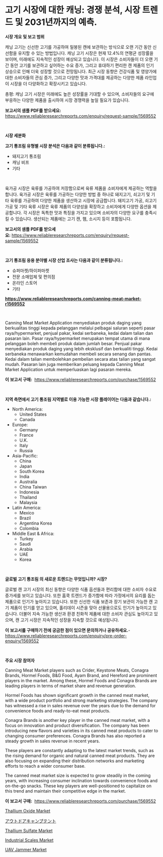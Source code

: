 <p><h1>고기 시장에 대한 캐닝: 경쟁 분석, 시장 트렌드 및 2031년까지의 예측.</h1></p><p><strong>시장 개요 및 보고 범위</strong></p>
<p><p>캐닝 고기는 신선한 고기를 가공하여  밀봉된 캔에 보관하는 방식으로 오랜 기간 동안 신선함을 유지할 수 있는 방법입니다. 캐닝 고기 시장은 현재 12.4%의 연평균 성장률을 보이며, 미래에도 지속적인 성장이 예상되고 있습니다. 이 시장은 소비자들이 더 오랜 기간 동안 고기를 보관하고 싶어하는 수요 증가, 그리고 휴대하기 편리한 캔 제품의 인기 상승으로 인해 더욱 성장할 것으로 전망됩니다. 최근 시장 동향은 건강식품 및 영양가에 대한 소비자들의 관심 증가, 그리고 다양한 맛과 가격대를 제공하는 다양한 제품 라인업이 시장을 더 다양화하고 확장시키고 있습니다.</p><p>총평: 캐닝 고기 시장은 미래에도 높은 성장률을 기대할 수 있으며, 소비자들의 요구에 부응하는 다양한 제품을 출시하여 시장 경쟁력을 높일 필요가 있습니다.</p></p>
<p><strong>보고서의 샘플 PDF를 받으세요:</strong> <a href="https://www.reliableresearchreports.com/enquiry/request-sample/1569552">https://www.reliableresearchreports.com/enquiry/request-sample/1569552</a></p>
<p>&nbsp;</p>
<p><strong>시장 세분화</strong></p>
<p><strong>고기 통조림 유형별 시장 분석은 다음과 같이 분류됩니다.:</strong></p>
<p><ul><li>돼지고기 통조림</li><li>캐닝 비프</li><li>기타</li></ul></p>
<p>&nbsp;</p>
<p><p>육가공 시장은 육류를 가공하여 저장함으로써 육류 제품을 소비자에게 제공하는 역할을 합니다. 육가공 시장은 육류를 가공하는 다양한 방법 중 하나로 돼지고기, 쇠고기 및 기타 육류를 가공하여 다양한 제품을 생산하고 시장에 공급합니다. 돼지고기 가공, 쇠고기 가공 및 기타 육류 시장은 육류 제품의 다양성을 확장하고 소비자에게 다양한 옵션을 제공합니다. 각 시장은 독특한 맛과 특징을 가지고 있으며 소비자의 다양한 요구를 충족시킬 수 있습니다. 생산되는 제품에는 고기 캔, 햄, 소시지 등이 포함됩니다.</p></p>
<p><strong>보고서의 샘플 PDF를 받으세요:</strong>&nbsp;<a href="https://www.reliableresearchreports.com/enquiry/request-sample/1569552">https://www.reliableresearchreports.com/enquiry/request-sample/1569552</a></p>
<p>&nbsp;</p>
<p><strong> 고기 통조림 응용 분야별 시장 산업 조사는 다음과 같이 분류됩니다.:</strong></p>
<p><ul><li>슈퍼마켓/하이퍼마켓</li><li>전문 소매업체 및 편의점</li><li>온라인 스토어</li><li>기타</li></ul></p>
<p><strong><a href="https://www.reliableresearchreports.com/canning-meat-market-r1569552">https://www.reliableresearchreports.com/canning-meat-market-r1569552</a></strong></p>
<p>&nbsp;</p>
<p><p>Canning Meat Market Application menyediakan produk daging yang berkualitas tinggi kepada pelanggan melalui pelbagai saluran seperti pasar raya/hypermarket, penjual pakar, kedai serbaneka, kedai dalam talian dan pasaran lain. Pasar raya/hypermarket merupakan tempat utama di mana pelanggan boleh membeli produk dalam jumlah besar. Penjual pakar menyediakan produk daging yang lebih eksklusif dan berkualiti tinggi. Kedai serbaneka menawarkan kemudahan membeli secara senang dan pantas. Kedai dalam talian membolehkan pembelian secara atas talian yang sangat mudah. Pasaran lain juga memberikan peluang kepada Canning Meat Market Application untuk memperluaskan lagi pasaran mereka.</p></p>
<p><strong>이 보고서 구매:</strong>&nbsp; <a href="https://www.reliableresearchreports.com/purchase/1569552">https://www.reliableresearchreports.com/purchase/1569552</a></p>
<p>&nbsp;</p>
<p><strong>지역 측면에서 고기 통조림 지역별로 이용 가능한 시장 플레이어는 다음과 같습니다.:</strong></p>
<p><ul>
    <li>
        North America:
        <ul>
            <li>United States</li>
            <li>Canada</li>
        </ul>
    </li>
    <li>
        Europe:
        <ul>
            <li>Germany</li>
            <li>France</li>
            <li>U.K.</li>
            <li>Italy</li>
            <li>Russia</li>
        </ul>
    </li>
    <li>
        Asia-Pacific:
        <ul>
            <li>China</li>
            <li>Japan</li>
            <li>South Korea</li>
            <li>India</li>
            <li>Australia</li>
            <li>China Taiwan</li>
            <li>Indonesia</li>
            <li>Thailand</li>
            <li>Malaysia</li>
        </ul>
    </li>
    <li>
        Latin America:
        <ul>
            <li>Mexico</li>
            <li>Brazil</li>
            <li>Argentina Korea</li>
            <li>Colombia</li>
        </ul>
    </li>
    <li>
        Middle East & Africa:
        <ul>
            <li>Turkey</li>
            <li>Saudi</li>
            <li>Arabia</li>
            <li>UAE</li>
            <li>Korea</li>
        </ul>
    </li>
    </ul></p>
<p>&nbsp;</p>
<p><strong>글로벌 고기 통조림 의 새로운 트렌드는 무엇입니까? 시장?</strong></p>
<p><p>글로벌 캔 고기 시장의 최신 동향은 다양한 식품 옵션들과 편리함에 대한 소비자 수요로 증가세를 보이고 있습니다. 또한 홈쿡 트렌드가 증가함에 따라 가정에서의 요리를 돕는 제품으로 인기가 높아지고 있습니다. 또한 신선한 식품 보존과 장기 보관이 가능한 캔 고기 제품이 인기를 얻고 있으며, 홀리데이 시즌을 맞아 선물용으로도 인기가 높아지고 있습니다. 더불어 지속 가능한 생산과 환경 친화적 제품에 대한 소비자 관심도 높아지고 있으며, 캔 고기 시장은 지속적인 성장을 지속할 것으로 예상됩니다.</p></p>
<p><strong>이 보고서를 구매하기 전에 궁금한 점이 있으면 문의하거나 공유하세요.</strong>- <a href="https://www.reliableresearchreports.com/enquiry/pre-order-enquiry/1569552">https://www.reliableresearchreports.com/enquiry/pre-order-enquiry/1569552</a></p>
<p>&nbsp;</p>
<p><strong>주요 시장 참여자</strong></p>
<p><p>Canning Meat Market players such as Crider, Keystone Meats, Conagra Brands, Hormel Foods, B&G Food, Ayam Brand, and Hereford are prominent players in the market. Among these, Hormel Foods and Conagra Brands are leading players in terms of market share and revenue generation.</p><p>Hormel Foods has shown significant growth in the canned meat market, with a wide product portfolio and strong marketing strategies. The company has witnessed a rise in sales revenue over the years due to the demand for convenience foods and ready-to-eat meat products.</p><p>Conagra Brands is another key player in the canned meat market, with a focus on innovation and product diversification. The company has been introducing new flavors and varieties in its canned meat products to cater to changing consumer preferences. Conagra Brands has also reported a steady growth in sales revenue in recent years.</p><p>These players are constantly adapting to the latest market trends, such as the rising demand for organic and natural canned meat products. They are also focusing on expanding their distribution networks and marketing efforts to reach a wider consumer base.</p><p>The canned meat market size is expected to grow steadily in the coming years, with increasing consumer inclination towards convenience foods and on-the-go snacks. These key players are well-positioned to capitalize on this trend and maintain their competitive edge in the market.</p></p>
<p><strong>이 보고서 구매:</strong>&nbsp;&nbsp;<a href="https://www.reliableresearchreports.com/purchase/1569552">https://www.reliableresearchreports.com/purchase/1569552</a></p>
<p><p><a href="https://issuu.com/reportprime-2/docs/thallium-oxide-market-size-2030.pptx">Thallium Oxide Market</a></p><p><a href="https://github.com/oqoeusbvpadwjs08/Market-Research-Report-List-1/blob/main/634444830532.md">アウトドアキャンプテント</a></p><p><a href="https://issuu.com/reportprime-2/docs/thallium-sulfate-market-size-2030.pptx">Thallium Sulfate Market</a></p><p><a href="https://github.com/johnbach50/Market-Research-Report-List-2/blob/main/industrial-scales-market.md">Industrial Scales Market</a></p><p><a href="https://github.com/lylyparadise/Market-Research-Report-List-2/blob/main/uav-jammer-market.md">UAV Jammer Market</a></p></p>